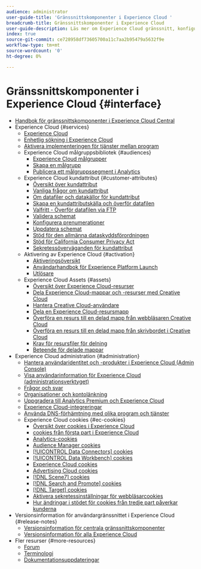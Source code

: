 ```yaml
---
audience: administrator
user-guide-title: 'Gränssnittskomponenter i Experience Cloud '
breadcrumb-title: Gränssnittskomponenter i Experience Cloud
user-guide-description: Läs mer om Experience Cloud gränssnitt, konfigurera inställningar, sök efter hjälp och affärsobjekt. Få hjälp med användar- och produkthantering, kundattribut, målgruppsbibliotek, cookies och Experience Cloud Assets.
index: true
source-git-commit: ce728958df73605700a11c7aa2b95479a5632f9e
workflow-type: tm+mt
source-wordcount: '0'
ht-degree: 0%

---
```



# Gränssnittskomponenter i Experience Cloud {#interface}

+ [Handbok för gränssnittskomponenter i Experience Cloud Central](experience-cloud.md)
+ Experience Cloud {#services}
   + [Experience Cloud](core-services-landing.md)
   + [Enhetlig sökning i Experience Cloud](search-experience-cloud.md)
   + [Aktivera implementeringen för tjänster mellan program](core-services.md)
   + Experience Cloud målgruppsbibliotek {#audiences}
      + [Experience Cloud målgrupper](audience-library.md)
      + [Skapa en målgrupp](t-audience-create.md)
      + [Publicera ett målgruppssegment i Analytics](t-publish-audience-segment.md)
   + Experience Cloud kundattribut {#customer-attributes}
      + [Översikt över kundattribut](attributes.md)
      + [Vanliga frågor om kundattribut](faq-crs.md)
      + [Om datafiler och datakällor för kundattribut](crs-data-file.md)
      + [Skapa en kundattributskälla och överför datafilen](t-crs-usecase.md)
      + [Valfritt - Överför datafilen via FTP](t-upload-attributes-ftp.md)
      + [Validera schemat](validate-schema.md)
      + [Konfigurera prenumerationer](subscription.md)
      + [Uppdatera schemat](t-update-schema.md)
      + [Stöd för den allmänna dataskyddsförordningen](gdpr.md)
      + [Stöd för California Consumer Privacy Act](ccpa.md)
      + [Sekretessöverväganden för kundattribut](privacy-mac.md)
   + Aktivering av Experience Cloud {#activation}
      + [Aktiveringsöversikt](activation.md)
      + [Användarhandbok för Experience Platform Launch](https://experienceleague.adobe.com/docs/experience-platform/tags/home.html?lang=en)
      + [Utlösare](triggers.md)
   + Experience Cloud Assets {#assets}
      + [Översikt över Experience Cloud-resurser](experience-cloud-assets.md)
      + [Dela Experience Cloud-mappar och -resurser med Creative Cloud](creative-cloud.md)
      + [Hantera Creative Cloud-användare](t-admin-add-cc-user.md)
      + [Dela en Experience Cloud-resursmapp](t-share-creative-cloud.md)
      + [Överföra en resurs till en delad mapp från webbläsaren Creative Cloud](t-upload-asset-cc.md)
      + [Överföra en resurs till en delad mapp från skrivbordet i Creative Cloud](t-cc-asset-upload-thor.md)
      + [Krav för resursfiler för delning](assets-file-reqs.md)
      + [Beteende för delade mappar](asset-behavior.md)
+ Experience Cloud administration {#administration}
   + [Hantera användaridentitet och -produkter i Experience Cloud (Admin Console)](admin-getting-started.md)
   + [Visa användarinformation för Experience Cloud (administrationsverktyget)](admin-tool-experience-cloud.md)
   + [Frågor och svar](faq.md)
   + [Organisationer och kontolänkning](organizations.md)
   + [Uppgradera till Analytics Premium och Experience Cloud](upgrade-to-analytics-premium.md)
   + [Experience Cloud-integreringar](marketing-cloud-integrations.md)
   + [Använda DNS-förhämtning med olika program och tjänster](dns-prefetch.md)
   + Experience Cloud cookies {#ec-cookies}
      + [Översikt över cookies i Experience Cloud](cookies-privacy.md)
      + [cookies från första part i Experience Cloud](cookies-first-party.md)
      + [Analytics-cookies](cookies-analytics.md)
      + [Audience Manager cookies](cookies-am.md)
      + [[!UICONTROL Data Connectors] cookies](cookies-dc.md)
      + [[!UICONTROL Data Workbench] cookies](cookies-insight.md)
      + [Experience Cloud cookies](cookies-mc.md)
      + [Advertising Cloud cookies](cookies-advertising-cloud.md)
      + [[!DNL Scene7] cookies](cookies-s7.md)
      + [[!DNL Search and Promote] cookies](cookies-snp.md)
      + [[!DNL Target] cookies](cookies-target.md)
      + [Aktivera sekretessinställningar för webbläsarcookies](browser-cookie-settings.md)
      + [Hur ändringar i stödet för cookies från tredje part påverkar kunderna](cookies-thirdparty.md)
+ Versionsinformation för användargränssnittet i Experience Cloud {#release-notes}
   + [Versionsinformation för centrala gränssnittskomponenter](release-notes.md)
   + [Versionsinformation för alla Experience Cloud](https://experienceleague.adobe.com/docs/release-notes/experience-cloud/current.html?lang=en)
+ Fler resurser {#more-resources}
   + [Forum](https://experienceleaguecommunities.adobe.com/)
   + [Terminologi](terms.md)
   + [Dokumentationsuppdateringar](doc-updates.md)
